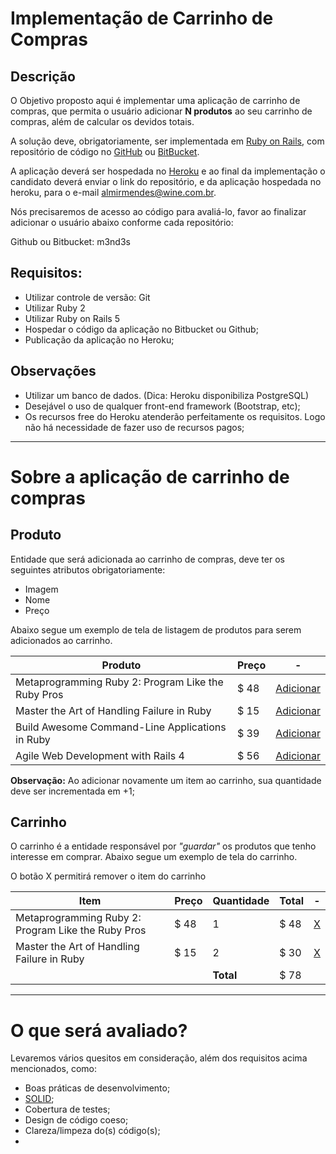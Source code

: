 # Implementação de Carrinho de Compras

## Descrição

O Objetivo proposto aqui é implementar uma aplicação de carrinho de compras, que permita o usuário adicionar **N produtos** ao seu carrinho de compras, além de calcular os devidos totais.

A solução deve, obrigatoriamente, ser implementada em [Ruby on Rails](http://rubyonrails.org/), com repositório de código no [GitHub](https://github.com/) ou [BitBucket](https://bitbucket.org/).

A aplicação deverá ser hospedada no [Heroku](https://www.heroku.com/) e ao final da implementação o candidato deverá enviar o link do repositório, e da aplicação hospedada no heroku, para o e-mail [almirmendes@wine.com.br](mailto:almirmendes@wine.com.br).

Nós precisaremos de acesso ao código para avaliá-lo, favor ao finalizar adicionar o usuário abaixo conforme cada repositório:

Github ou Bitbucket: m3nd3s

## Requisitos:

* Utilizar controle de versão: Git
* Utilizar Ruby 2
* Utilizar Ruby on Rails 5
* Hospedar o código da aplicação no Bitbucket ou Github;
* Publicação da aplicação no Heroku;

## Observações

* Utilizar um banco de dados. (Dica: Heroku disponibiliza PostgreSQL)
* Desejável o uso de qualquer front-end framework (Bootstrap, etc);
* Os recursos free do Heroku atenderão perfeitamente os requisitos. Logo não há necessidade de fazer uso de recursos pagos;

---------------

# Sobre a aplicação de carrinho de compras

## Produto

Entidade que será adicionada ao carrinho de compras, deve ter os seguintes atributos obrigatoriamente:

* Imagem
* Nome
* Preço

Abaixo segue um exemplo de tela de listagem de produtos para serem adicionados ao carrinho.


| Produto                                              |  Preço |  -              |
|------------------------------------------------------|--------|-----------------|
| Metaprogramming Ruby 2: Program Like the Ruby Pros   |  $ 48  | [Adicionar]()   |
| Master the Art of Handling Failure in Ruby           |  $ 15  | [Adicionar]()   |
| Build Awesome Command-Line Applications in Ruby      |  $ 39  | [Adicionar]()   |
| Agile Web Development with Rails 4                   |  $ 56  | [Adicionar]()   |

**Observação:** Ao adicionar novamente um item ao carrinho, sua quantidade deve ser incrementada em +1;


## Carrinho

O carrinho é a entidade responsável por _"guardar"_ os produtos que tenho interesse em comprar. Abaixo segue um exemplo de tela do carrinho.

O botão X permitirá remover o item do carrinho


| Item                                                 |  Preço | Quantidade | Total | - |
|------------------------------------------------------|--------|------------|-------|---|
| Metaprogramming Ruby 2: Program Like the Ruby Pros   |  $ 48  |     1      |  $ 48 | [X]()|
| Master the Art of Handling Failure in Ruby           |  $ 15  |     2      |  $ 30 | [X]()|
|            |    |     **Total**      |  $ 78 |

----------------------------

# O que será avaliado?

Levaremos vários quesitos em consideração, além dos requisitos acima mencionados, como:

* Boas práticas de desenvolvimento;
* [SOLID](https://robots.thoughtbot.com/back-to-basics-solid);
* Cobertura de testes;
* Design de código coeso;
* Clareza/limpeza do(s) código(s);
*
